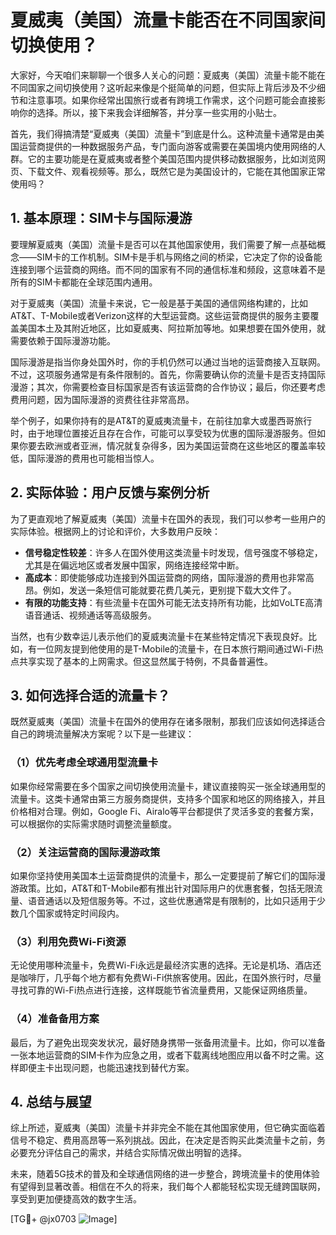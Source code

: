 # 夏威夷（美国）流量卡能否在不同国家间切换使用？

大家好，今天咱们来聊聊一个很多人关心的问题：夏威夷（美国）流量卡能不能在不同国家之间切换使用？这听起来像是个挺简单的问题，但实际上背后涉及不少细节和注意事项。如果你经常出国旅行或者有跨境工作需求，这个问题可能会直接影响你的选择。所以，接下来我会详细解答，并分享一些实用的小贴士。

首先，我们得搞清楚“夏威夷（美国）流量卡”到底是什么。这种流量卡通常是由美国运营商提供的一种数据服务产品，专门面向游客或需要在美国境内使用网络的人群。它的主要功能是在夏威夷或者整个美国范围内提供移动数据服务，比如浏览网页、下载文件、观看视频等。那么，既然它是为美国设计的，它能在其他国家正常使用吗？

## 1. 基本原理：SIM卡与国际漫游

要理解夏威夷（美国）流量卡是否可以在其他国家使用，我们需要了解一点基础概念——SIM卡的工作机制。SIM卡是手机与网络之间的桥梁，它决定了你的设备能连接到哪个运营商的网络。而不同的国家有不同的通信标准和频段，这意味着不是所有的SIM卡都能在全球范围内通用。

对于夏威夷（美国）流量卡来说，它一般是基于美国的通信网络构建的，比如AT&T、T-Mobile或者Verizon这样的大型运营商。这些运营商提供的服务主要覆盖美国本土及其附近地区，比如夏威夷、阿拉斯加等地。如果想要在国外使用，就需要依赖于国际漫游功能。

国际漫游是指当你身处国外时，你的手机仍然可以通过当地的运营商接入互联网。不过，这项服务通常是有条件限制的。首先，你需要确认你的流量卡是否支持国际漫游；其次，你需要检查目标国家是否有该运营商的合作协议；最后，你还要考虑费用问题，因为国际漫游的资费往往非常高昂。

举个例子，如果你持有的是AT&T的夏威夷流量卡，在前往加拿大或墨西哥旅行时，由于地理位置接近且存在合作，可能可以享受较为优惠的国际漫游服务。但如果你要去欧洲或者亚洲，情况就复杂得多，因为美国运营商在这些地区的覆盖率较低，国际漫游的费用也可能相当惊人。

## 2. 实际体验：用户反馈与案例分析

为了更直观地了解夏威夷（美国）流量卡在国外的表现，我们可以参考一些用户的实际体验。根据网上的讨论和评价，大多数用户反映：

- **信号稳定性较差**：许多人在国外使用这类流量卡时发现，信号强度不够稳定，尤其是在偏远地区或者发展中国家，网络连接经常中断。
- **高成本**：即使能够成功连接到外国运营商的网络，国际漫游的费用也非常高昂。例如，发送一条短信可能就要花费几美元，更别提下载大文件了。
- **有限的功能支持**：有些流量卡在国外可能无法支持所有功能，比如VoLTE高清语音通话、视频通话等高级服务。

当然，也有少数幸运儿表示他们的夏威夷流量卡在某些特定情况下表现良好。比如，有一位网友提到他使用的是T-Mobile的流量卡，在日本旅行期间通过Wi-Fi热点共享实现了基本的上网需求。但这显然属于特例，不具备普遍性。

## 3. 如何选择合适的流量卡？

既然夏威夷（美国）流量卡在国外的使用存在诸多限制，那我们应该如何选择适合自己的跨境流量解决方案呢？以下是一些建议：

### （1）优先考虑全球通用型流量卡

如果你经常需要在多个国家之间切换使用流量卡，建议直接购买一张全球通用型的流量卡。这类卡通常由第三方服务商提供，支持多个国家和地区的网络接入，并且价格相对合理。例如，Google Fi、Airalo等平台都提供了灵活多变的套餐方案，可以根据你的实际需求随时调整流量额度。

### （2）关注运营商的国际漫游政策

如果你坚持使用美国本土运营商提供的流量卡，那么一定要提前了解它们的国际漫游政策。比如，AT&T和T-Mobile都有推出针对国际用户的优惠套餐，包括无限流量、语音通话以及短信服务等。不过，这些优惠通常是有限制的，比如只适用于少数几个国家或特定时间段内。

### （3）利用免费Wi-Fi资源

无论使用哪种流量卡，免费Wi-Fi永远是最经济实惠的选择。无论是机场、酒店还是咖啡厅，几乎每个地方都有免费Wi-Fi供旅客使用。因此，在国外旅行时，尽量寻找可靠的Wi-Fi热点进行连接，这样既能节省流量费用，又能保证网络质量。

### （4）准备备用方案

最后，为了避免出现突发状况，最好随身携带一张备用流量卡。比如，你可以准备一张本地运营商的SIM卡作为应急之用，或者下载离线地图应用以备不时之需。这样即便主卡出现问题，也能迅速找到替代方案。

## 4. 总结与展望

综上所述，夏威夷（美国）流量卡并非完全不能在其他国家使用，但它确实面临着信号不稳定、费用高昂等一系列挑战。因此，在决定是否购买此类流量卡之前，务必要充分评估自己的需求，并结合实际情况做出明智的选择。

未来，随着5G技术的普及和全球通信网络的进一步整合，跨境流量卡的使用体验有望得到显著改善。相信在不久的将来，我们每个人都能轻松实现无缝跨国联网，享受到更加便捷高效的数字生活。

[TG💪+ @jx0703 ![Image](https://github.com/user-attachments/assets/dbca1d08-cadb-493c-b0ec-ad6f7a83f270)]